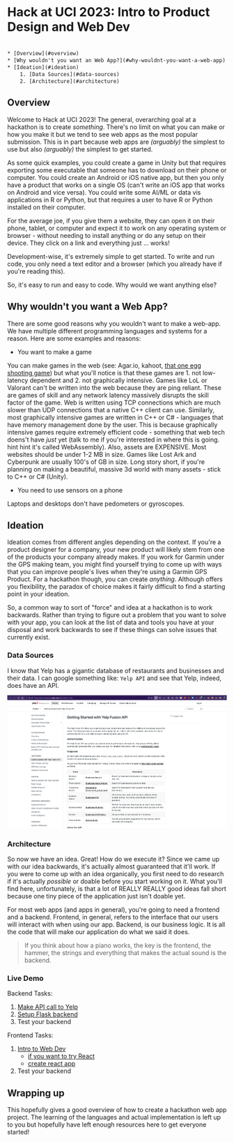 # Hack at UCI 2023: Intro to Product Design and Web Dev

```table-of-contents

* [Overview](#overview)
* [Why wouldn't you want an Web App?](#why-wouldnt-you-want-a-web-app)
* [Ideation](#ideation)
    1. [Data Sources](#data-sources)
    2. [Architecture](#architecture)
```

## Overview

Welcome to Hack at UCI 2023! The general, overarching goal at a hackathon is to create *something*. There's no limit on what you can make or how you make it but we tend to see web apps as the most popular submission. This is in part because web apps are *(arguably)* the simplest to use but also *(arguably)* the simplest to get started.

As some quick examples, you could create a game in Unity but that requires exporting some executable that someone has to download on their phone or computer. You could create an Android or iOS native app, but then you only have a product that works on a single OS (can't write an iOS app that works on Android and vice versa). You could write some AI/ML or data vis applications in R or Python, but that requires a user to have R or Python installed on their computer.

For the average joe, if you give them a website, they can open it on their phone, tablet, or computer and expect it to work on any operating system or browser - without needing to install anything or do any setup on their device. They click on a link and everything just ... works!

Development-wise, it's extremely simple to get started. To write and run code, you only need a text editor and a browser (which you already have if you're reading this). 

So, it's easy to run and easy to code. Why would we want anything else?

## Why wouldn't you want a Web App?

There are some good reasons why you wouldn't want to make a web-app. We have multiple different programming languages and systems for a reason. Here are some examples and reasons:

- You want to make a game

You can make games in the web (see: Agar.io, kahoot, [that one egg shooting game](https://shellshock.io/)) but what you'll notice is that these games are 1. not low-latency dependent and 2. not graphically intensive. Games like LoL or Valorant can't be written into the web because they are ping reliant. These are games of skill and any network latency massively disrupts the skill factor of the game. Web is written using TCP connections which are much slower than UDP connections that a native C++ client can use. Similarly, most graphically intensive games are written in C++ or C# - languages that have memory management done by the user. This is because graphically intensive games require extremely efficient code - something that web tech doens't have *just* yet (talk to me if you're interested in where this is going. hint hint it's called WebAssembly). Also, assets are EXPENSIVE. Most websites should be under 1-2 MB in size. Games like Lost Ark and Cyberpunk are usually 100's of GB in size. Long story short, if you're planning on making a beautiful, massive 3d world with many assets - stick to C++ or C# (Unity). 

- You need to use sensors on a phone

Laptops and desktops don't have pedometers or gyroscopes. 

## Ideation

Ideation comes from different angles depending on the context. If you're a product designer for a company, your new product will likely stem from one of the products your company already makes. If you work for Garmin under the GPS making team, you might find yourself trying to come up with ways that you can improve people's lives when they're using a Garmin GPS Product. For a hackathon though, you can create *anything*. Although offers you flexibility, the paradox of choice makes it fairly difficult to find a starting point in your ideation.

So, a common way to sort of "force" and idea at a hackathon is to work backwards. Rather than trying to figure out a problem that you want to solve with your app, you can look at the list of data and tools you have at your disposal and work backwards to see if these things can solve issues that currently exist.

### Data Sources

I know that Yelp has a gigantic database of restaurants and businesses and their data. I can google something like: `Yelp API` and see that Yelp, indeed, does have an API. 

![Yelp Fusion API homepage](./assets/yelp-api.png)


### Architecture

So now we have an idea. Great! How do we execute it? Since we came up with our idea backwards, it's actually almost guaranteed that it'll work. If you were to come up with an idea organically, you first need to do research if it's actually *possible* or doable before you start working on it. What you'll find here, unfortunately, is that a lot of REALLY REALLY good ideas fall short because one tiny piece of the application just isn't doable yet.

For most web apps (and apps in general), you're going to need a frontend and a backend. Frontend, in general, refers to the interface that our users will interact with when using our app. Backend, is our business logic. It is all the code that will make our application do what we said it does.

> If you think about how a piano works, the key is the frontend, the hammer, the strings and everything that makes the actual sound is the backend. 

### Live Demo

Backend Tasks:

1. [Make API call to Yelp](https://learn.ryqn.dev/article/quick-api-call-lesson)
2. [Setup Flask backend](https://learn.ryqn.dev/article/hackathon-flask)
3. Test your backend

Frontend Tasks:

1. [Intro to Web Dev](https://learn.ryqn.dev/article/intro-to-web-dev)
    * [if you want to try React](https://learn.ryqn.dev/article/setting-up-react)
    * [create react app](https://learn.ryqn.dev/article/creating-your-first-react-project)
2. Test your backend

## Wrapping up

This hopefully gives a good overview of how to create a hackathon web app project. The learning of the languages and actual implementation is left up to you but hopefully have left enough resources here to get everyone started!


